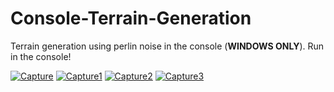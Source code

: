 # Console-Terrain-Generation
Terrain generation using perlin noise in the console (<strong>WINDOWS ONLY</strong>). Run in the console!

<a href="https://ibb.co/FK7rQzz"><img src="https://i.ibb.co/wR6kn44/Capture.png" alt="Capture" border="0"></a>
<a href="https://ibb.co/hcM1NSC"><img src="https://i.ibb.co/RNS4Kq7/Capture1.png" alt="Capture1" border="0"></a>
<a href="https://ibb.co/K2W8ghn"><img src="https://i.ibb.co/k4XPTBZ/Capture2.png" alt="Capture2" border="0"></a>
<a href="https://ibb.co/G2MRS07"><img src="https://i.ibb.co/k8DXCxK/Capture3.png" alt="Capture3" border="0"></a>

